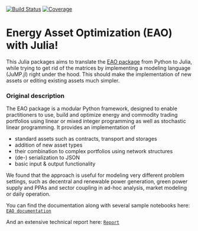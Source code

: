 [![Build Status](https://github.com/Luisvansandbergen/EAO.jl/actions/workflows/CI.yml/badge.svg?branch=main)](https://github.com/Luisvansandbergen/EAO.jl/actions/workflows/CI.yml?query=branch%3Amain)
[![Coverage](https://codecov.io/gh/Luisvansandbergen/EAO.jl/branch/main/graph/badge.svg)](https://codecov.io/gh/Luisvansandbergen/EAO.jl)

# Energy Asset Optimization (EAO) with Julia!

This Julia packages aims to translate the [EAO package](https://github.com/EnergyAssetOptimization/EAO) from Python to Julia, while trying to get rid of the matrices by implementing a modeling language (JuMP.jl) right under the hood. This should make the implementation of new assets or editing existing assets much simpler.

### Original description
The EAO package is a modular Python framework, designed to enable practitioners to use, build and optimize energy and commodity trading portfolios using linear or mixed integer programming as well as stochastic linear programming. It provides an implementation of
- standard assets such as contracts, transport and storages
- addition of new asset types
- their combination to complex portfolios using network structures
- (de-) serialization to JSON
- basic input & output functionality

We found that the approach is useful for modeling very different problem settings, such as decentral and renewable power generation, green power supply and PPAs and sector coupling in ad-hoc analysis, market modeling or daily operation.

You can find the documentation along with several sample notebooks here:
[`EAO documentation`](https://energyassetoptimization.github.io/EAO)

And an extensive technical report here:
[`Report`](https://papers.ssrn.com/sol3/papers.cfm?abstract_id=3842822)
